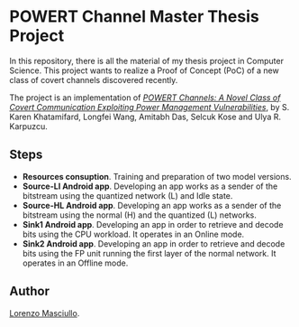 # POWERT Channel Master Thesis Project

In this repository, there is all the material of my thesis project in Computer Science.
This project wants to realize a Proof of Concept (PoC) of a new class of covert channels discovered recently.

The project is an implementation of [*POWERT Channels: A Novel Class of Covert Communication
Exploiting Power Management Vulnerabilities*](https://ieeexplore.ieee.org/document/8675190), by S. Karen Khatamifard, Longfei Wang, Amitabh Das, Selcuk Kose and Ulya R. Karpuzcu.

## Steps

- **Resources consuption**. Training and preparation of two model versions. 
- **Source-LI Android app**. Developing an app works as a sender of the bitstream using the quantized network (L) and Idle state.
- **Source-HL Android app**. Developing an app works as a sender of the bitstream using the normal (H) and the quantized (L) networks.
- **Sink1 Android app**. Developing an app in order to retrieve and decode bits using the CPU workload. It operates in an Online mode.
- **Sink2 Android app**. Developing an app in order to retrieve and decode bits using the FP unit running the first layer of the normal network. It operates in an Offline mode.

## Author
[Lorenzo Masciullo](https://www.linkedin.com/in/lorenzo-masciullo-b963b1114/).